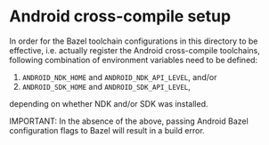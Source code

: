 # Android cross-compile setup

In order for the Bazel toolchain configurations in this directory to be
effective, i.e. actually register the Android cross-compile toolchains,
following combination of environment variables need to be defined:

1.  `ANDROID_NDK_HOME` and `ANDROID_NDK_API_LEVEL`, and/or
1.  `ANDROID_SDK_HOME` and `ANDROID_SDK_API_LEVEL`,

depending on whether NDK and/or SDK was installed.

IMPORTANT: In the absence of the above, passing Android Bazel configuration
flags to Bazel will result in a build error.
